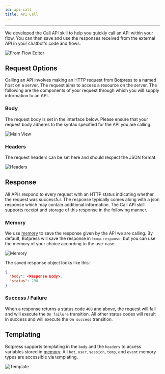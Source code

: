 ```yaml
---
id: api-call
title: API Call
---
```


--------------------

We developed the Call API skill to help you quickly call an API within your flow. You can then save and use the responses received from the external API in your chatbot's code and flows.

![From Flow Editor](/assets/call-api-skill-flow.png)

## Request Options
Calling an API involves making an HTTP request from Botpress to a named host on a server. The request aims to access a resource on the server. The following are the components of your request through which you will supply information to an API.

### Body

The request body is set in the interface below. Please ensure that your request body adheres to the syntax specified for the API you are calling.

![Main View](/assets/call-api-skill.png)

### Headers

The request headers can be set here and should respect the JSON format.

![Headers](/assets/call-api-skill-headers.png)

## Response
All APIs respond to every request with an HTTP status indicating whether the request was successful. The response typically comes along with a json response which may contain additional information. The Call API skill supports receipt and storage of this response in the following manner.

### Memory

We use [memory](/docs/building-chatbots/memory-&-data-persistence/flow-memory) to save the response given by the API we are calling. By default, Botpress will save the response in `temp.response`, but you can use the memory of your choice according to the use-case.

![Memory](/assets/call-api-skill-memory.png)

The saved response object looks like this:

```json
{
  "body": <Response Body>,
  "status": 200
}
```

### Success / Failure

When a response returns a status code `400` and above, the request will fail and will execute the `On failure` transition. All other status codes will result in success and will execute the `On success` transition.

## Templating

Botpress supports templating in the `body` and the `headers` to access variables stored in [memory](/docs/building-chatbots/memory-&-data-persistence/flow-memory). All `bot`, `user`, `session`, `temp`, and `event` memory types are accessible via templating.

![Template](/assets/call-api-skill-template.png)
